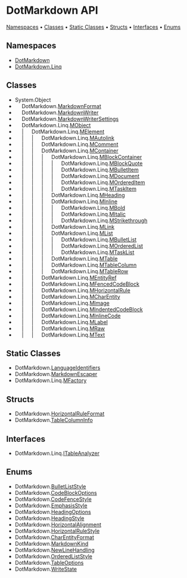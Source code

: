 # DotMarkdown API

[Namespaces](#namespaces) &#x2022; [Classes](#classes) &#x2022; [Static Classes](#static-classes) &#x2022; [Structs](#structs) &#x2022; [Interfaces](#interfaces) &#x2022; [Enums](#enums)

## Namespaces

* [DotMarkdown](DotMarkdown/README.md)
* [DotMarkdown.Linq](DotMarkdown/Linq/README.md)

## Classes

*  System\.Object
* &emsp; DotMarkdown\.[MarkdownFormat](DotMarkdown/MarkdownFormat/README.md)
* &emsp; DotMarkdown\.[MarkdownWriter](DotMarkdown/MarkdownWriter/README.md)
* &emsp; DotMarkdown\.[MarkdownWriterSettings](DotMarkdown/MarkdownWriterSettings/README.md)
* &emsp; DotMarkdown\.Linq\.[MObject](DotMarkdown/Linq/MObject/README.md)
* &emsp; \| &emsp; DotMarkdown\.Linq\.[MElement](DotMarkdown/Linq/MElement/README.md)
* &emsp; \| &emsp; \| &emsp; DotMarkdown\.Linq\.[MAutolink](DotMarkdown/Linq/MAutolink/README.md)
* &emsp; \| &emsp; \| &emsp; DotMarkdown\.Linq\.[MComment](DotMarkdown/Linq/MComment/README.md)
* &emsp; \| &emsp; \| &emsp; DotMarkdown\.Linq\.[MContainer](DotMarkdown/Linq/MContainer/README.md)
* &emsp; \| &emsp; \| &emsp; \| &emsp; DotMarkdown\.Linq\.[MBlockContainer](DotMarkdown/Linq/MBlockContainer/README.md)
* &emsp; \| &emsp; \| &emsp; \| &emsp; \| &emsp; DotMarkdown\.Linq\.[MBlockQuote](DotMarkdown/Linq/MBlockQuote/README.md)
* &emsp; \| &emsp; \| &emsp; \| &emsp; \| &emsp; DotMarkdown\.Linq\.[MBulletItem](DotMarkdown/Linq/MBulletItem/README.md)
* &emsp; \| &emsp; \| &emsp; \| &emsp; \| &emsp; DotMarkdown\.Linq\.[MDocument](DotMarkdown/Linq/MDocument/README.md)
* &emsp; \| &emsp; \| &emsp; \| &emsp; \| &emsp; DotMarkdown\.Linq\.[MOrderedItem](DotMarkdown/Linq/MOrderedItem/README.md)
* &emsp; \| &emsp; \| &emsp; \| &emsp; \| &emsp; DotMarkdown\.Linq\.[MTaskItem](DotMarkdown/Linq/MTaskItem/README.md)
* &emsp; \| &emsp; \| &emsp; \| &emsp; DotMarkdown\.Linq\.[MHeading](DotMarkdown/Linq/MHeading/README.md)
* &emsp; \| &emsp; \| &emsp; \| &emsp; DotMarkdown\.Linq\.[MInline](DotMarkdown/Linq/MInline/README.md)
* &emsp; \| &emsp; \| &emsp; \| &emsp; \| &emsp; DotMarkdown\.Linq\.[MBold](DotMarkdown/Linq/MBold/README.md)
* &emsp; \| &emsp; \| &emsp; \| &emsp; \| &emsp; DotMarkdown\.Linq\.[MItalic](DotMarkdown/Linq/MItalic/README.md)
* &emsp; \| &emsp; \| &emsp; \| &emsp; \| &emsp; DotMarkdown\.Linq\.[MStrikethrough](DotMarkdown/Linq/MStrikethrough/README.md)
* &emsp; \| &emsp; \| &emsp; \| &emsp; DotMarkdown\.Linq\.[MLink](DotMarkdown/Linq/MLink/README.md)
* &emsp; \| &emsp; \| &emsp; \| &emsp; DotMarkdown\.Linq\.[MList](DotMarkdown/Linq/MList/README.md)
* &emsp; \| &emsp; \| &emsp; \| &emsp; \| &emsp; DotMarkdown\.Linq\.[MBulletList](DotMarkdown/Linq/MBulletList/README.md)
* &emsp; \| &emsp; \| &emsp; \| &emsp; \| &emsp; DotMarkdown\.Linq\.[MOrderedList](DotMarkdown/Linq/MOrderedList/README.md)
* &emsp; \| &emsp; \| &emsp; \| &emsp; \| &emsp; DotMarkdown\.Linq\.[MTaskList](DotMarkdown/Linq/MTaskList/README.md)
* &emsp; \| &emsp; \| &emsp; \| &emsp; DotMarkdown\.Linq\.[MTable](DotMarkdown/Linq/MTable/README.md)
* &emsp; \| &emsp; \| &emsp; \| &emsp; DotMarkdown\.Linq\.[MTableColumn](DotMarkdown/Linq/MTableColumn/README.md)
* &emsp; \| &emsp; \| &emsp; \| &emsp; DotMarkdown\.Linq\.[MTableRow](DotMarkdown/Linq/MTableRow/README.md)
* &emsp; \| &emsp; \| &emsp; DotMarkdown\.Linq\.[MEntityRef](DotMarkdown/Linq/MEntityRef/README.md)
* &emsp; \| &emsp; \| &emsp; DotMarkdown\.Linq\.[MFencedCodeBlock](DotMarkdown/Linq/MFencedCodeBlock/README.md)
* &emsp; \| &emsp; \| &emsp; DotMarkdown\.Linq\.[MHorizontalRule](DotMarkdown/Linq/MHorizontalRule/README.md)
* &emsp; \| &emsp; \| &emsp; DotMarkdown\.Linq\.[MCharEntity](DotMarkdown/Linq/MCharEntity/README.md)
* &emsp; \| &emsp; \| &emsp; DotMarkdown\.Linq\.[MImage](DotMarkdown/Linq/MImage/README.md)
* &emsp; \| &emsp; \| &emsp; DotMarkdown\.Linq\.[MIndentedCodeBlock](DotMarkdown/Linq/MIndentedCodeBlock/README.md)
* &emsp; \| &emsp; \| &emsp; DotMarkdown\.Linq\.[MInlineCode](DotMarkdown/Linq/MInlineCode/README.md)
* &emsp; \| &emsp; \| &emsp; DotMarkdown\.Linq\.[MLabel](DotMarkdown/Linq/MLabel/README.md)
* &emsp; \| &emsp; \| &emsp; DotMarkdown\.Linq\.[MRaw](DotMarkdown/Linq/MRaw/README.md)
* &emsp; \| &emsp; \| &emsp; DotMarkdown\.Linq\.[MText](DotMarkdown/Linq/MText/README.md)

## Static Classes

* DotMarkdown\.[LanguageIdentifiers](DotMarkdown/LanguageIdentifiers/README.md)
* DotMarkdown\.[MarkdownEscaper](DotMarkdown/MarkdownEscaper/README.md)
* DotMarkdown\.Linq\.[MFactory](DotMarkdown/Linq/MFactory/README.md)

## Structs

* DotMarkdown\.[HorizontalRuleFormat](DotMarkdown/HorizontalRuleFormat/README.md)
* DotMarkdown\.[TableColumnInfo](DotMarkdown/TableColumnInfo/README.md)

## Interfaces

* DotMarkdown\.Linq\.[ITableAnalyzer](DotMarkdown/Linq/ITableAnalyzer/README.md)

## Enums

* DotMarkdown\.[BulletListStyle](DotMarkdown/BulletListStyle/README.md)
* DotMarkdown\.[CodeBlockOptions](DotMarkdown/CodeBlockOptions/README.md)
* DotMarkdown\.[CodeFenceStyle](DotMarkdown/CodeFenceStyle/README.md)
* DotMarkdown\.[EmphasisStyle](DotMarkdown/EmphasisStyle/README.md)
* DotMarkdown\.[HeadingOptions](DotMarkdown/HeadingOptions/README.md)
* DotMarkdown\.[HeadingStyle](DotMarkdown/HeadingStyle/README.md)
* DotMarkdown\.[HorizontalAlignment](DotMarkdown/HorizontalAlignment/README.md)
* DotMarkdown\.[HorizontalRuleStyle](DotMarkdown/HorizontalRuleStyle/README.md)
* DotMarkdown\.[CharEntityFormat](DotMarkdown/CharEntityFormat/README.md)
* DotMarkdown\.[MarkdownKind](DotMarkdown/MarkdownKind/README.md)
* DotMarkdown\.[NewLineHandling](DotMarkdown/NewLineHandling/README.md)
* DotMarkdown\.[OrderedListStyle](DotMarkdown/OrderedListStyle/README.md)
* DotMarkdown\.[TableOptions](DotMarkdown/TableOptions/README.md)
* DotMarkdown\.[WriteState](DotMarkdown/WriteState/README.md)
